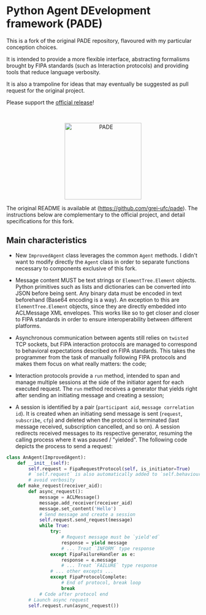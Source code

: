 # Python Agent DEvelopment framework (PADE)

This is a fork of the original PADE repository, flavoured with my particular conception choices.

It is intended to provide a more flexible interface, abstracting formalisms brought by FIPA standards (such as Interaction protocols) and providing tools that reduce language verbosity.

It is also a trampoline for ideas that may eventually be suggested as pull request for the original project.

Please support the [official release](https://github.com/grei-ufc/pade)!

<br>
<p align="center">
    <img src="https://raw.githubusercontent.com/lucassm/Pade/master/pade/images/pade_logo.png" alt="PADE" width="200">
</p>


The original README is available at (https://github.com/grei-ufc/pade).
The instructions below are complementary to the official project, and detail specifications for this fork.

## Main characteristics

- New `ImprovedAgent` class leverages the common `Agent` methods. I didn't want to modify directly the `Agent` class in order to separate functions necessary to components exclusive of this fork.

- Message content MUST be text strings or `ElementTree.Element` objects. Python primitives such as lists and dictionaries can be converted into JSON before being sent. Any binary data must be encoded in text beforehand (Base64 encoding is a way). An exception to this are `ElementTree.Element` objects, since they are directly embedded into ACLMessage XML envelopes. This works like so to get closer and closer to FIPA standards in order to ensure interoperability between different platforms.

- Asynchronous communication between agents still relies on `twisted` TCP sockets, but FIPA interaction protocols are managed to correspond to behavioral expectations described on FIPA standards. This takes the programmer from the task of manually following FIPA protocols and makes them focus on what really matters: the code;

- Interaction protocols provide a `run` method, intended to span and manage multiple sessions at the side of the initiator agent for each executed request. The `run` method receives a generator that yields right after sending an initiating message and creating a session;

- A session is identified by a pair (`participant aid`, `message correlation id`). It is created when an initiating send message is sent (`request`, `subscribe`, `cfp`) and deleted when the protocol is terminated (last message received, subscription cancelled, and so on). A session redirects received messages to its respective generator, resuming the calling process where it was paused / "yielded". The following code depicts the process to send a request:

```python
class AnAgent(ImprovedAgent):
    def __init__(self):
        self.request = FipaRequestProtocol(self, is_initiator=True)
        # `self.request` is also automatically added to `self.behaviours` to
        # avoid verbosity
    def make_request(receiver_aid):
        def async_request():
            message = ACLMessage()
            message.add_receiver(receiver_aid)
            message.set_content('Hello')
            # Send message and create a session
            self.request.send_request(message)
            while True:
                try:
                    # Request message must be `yield'ed`
                    response = yield message
                    # ... Treat `INFORM` type response
                except FipaFailureHandler as e:
                    response = e.message
                    # ... Treat `FAILURE` type response
                # ... other excepts ...
                except FipaProtocolComplete:
                    # End of protocol, break loop
                    break
            # Code after protocol end
        # Launch async request
        self.request.run(async_request())
```
